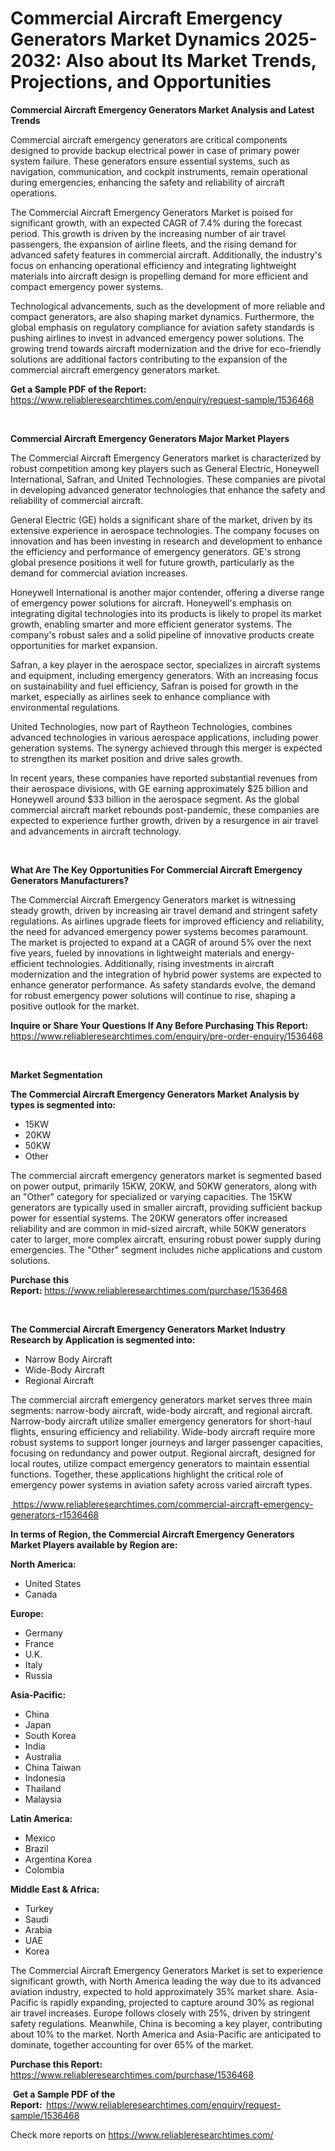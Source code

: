 <p><h1>Commercial Aircraft Emergency Generators Market Dynamics 2025-2032: Also about Its Market Trends, Projections, and Opportunities</h1></p><p><strong>Commercial Aircraft Emergency Generators Market Analysis and Latest Trends</strong></p>
<p><p>Commercial aircraft emergency generators are critical components designed to provide backup electrical power in case of primary power system failure. These generators ensure essential systems, such as navigation, communication, and cockpit instruments, remain operational during emergencies, enhancing the safety and reliability of aircraft operations.</p><p>The Commercial Aircraft Emergency Generators Market is poised for significant growth, with an expected CAGR of 7.4% during the forecast period. This growth is driven by the increasing number of air travel passengers, the expansion of airline fleets, and the rising demand for advanced safety features in commercial aircraft. Additionally, the industry's focus on enhancing operational efficiency and integrating lightweight materials into aircraft design is propelling demand for more efficient and compact emergency power systems.</p><p>Technological advancements, such as the development of more reliable and compact generators, are also shaping market dynamics. Furthermore, the global emphasis on regulatory compliance for aviation safety standards is pushing airlines to invest in advanced emergency power solutions. The growing trend towards aircraft modernization and the drive for eco-friendly solutions are additional factors contributing to the expansion of the commercial aircraft emergency generators market.</p></p>
<p><strong>Get a Sample PDF of the Report:&nbsp;</strong> <a href="https://www.reliableresearchtimes.com/enquiry/request-sample/1536468?utm_campaign=2201&utm_medium=2&utm_source=Github&utm_content=ia&utm_term=27022025&utm_id=commercial-aircraft-emergency-generators">https://www.reliableresearchtimes.com/enquiry/request-sample/1536468</a></p>
<p>&nbsp;</p>
<p><strong>Commercial Aircraft Emergency Generators Major Market Players</strong></p>
<p><p>The Commercial Aircraft Emergency Generators market is characterized by robust competition among key players such as General Electric, Honeywell International, Safran, and United Technologies. These companies are pivotal in developing advanced generator technologies that enhance the safety and reliability of commercial aircraft.</p><p>General Electric (GE) holds a significant share of the market, driven by its extensive experience in aerospace technologies. The company focuses on innovation and has been investing in research and development to enhance the efficiency and performance of emergency generators. GE's strong global presence positions it well for future growth, particularly as the demand for commercial aviation increases.</p><p>Honeywell International is another major contender, offering a diverse range of emergency power solutions for aircraft. Honeywell's emphasis on integrating digital technologies into its products is likely to propel its market growth, enabling smarter and more efficient generator systems. The company's robust sales and a solid pipeline of innovative products create opportunities for market expansion.</p><p>Safran, a key player in the aerospace sector, specializes in aircraft systems and equipment, including emergency generators. With an increasing focus on sustainability and fuel efficiency, Safran is poised for growth in the market, especially as airlines seek to enhance compliance with environmental regulations.</p><p>United Technologies, now part of Raytheon Technologies, combines advanced technologies in various aerospace applications, including power generation systems. The synergy achieved through this merger is expected to strengthen its market position and drive sales growth.</p><p>In recent years, these companies have reported substantial revenues from their aerospace divisions, with GE earning approximately $25 billion and Honeywell around $33 billion in the aerospace segment. As the global commercial aircraft market rebounds post-pandemic, these companies are expected to experience further growth, driven by a resurgence in air travel and advancements in aircraft technology.</p></p>
<p>&nbsp;</p>
<p><strong>What Are The Key Opportunities For Commercial Aircraft Emergency Generators Manufacturers?</strong></p>
<p><p>The Commercial Aircraft Emergency Generators market is witnessing steady growth, driven by increasing air travel demand and stringent safety regulations. As airlines upgrade fleets for improved efficiency and reliability, the need for advanced emergency power systems becomes paramount. The market is projected to expand at a CAGR of around 5% over the next five years, fueled by innovations in lightweight materials and energy-efficient technologies. Additionally, rising investments in aircraft modernization and the integration of hybrid power systems are expected to enhance generator performance. As safety standards evolve, the demand for robust emergency power solutions will continue to rise, shaping a positive outlook for the market.</p></p>
<p><strong>Inquire or Share Your Questions If Any Before Purchasing This Report:</strong> <a href="https://www.reliableresearchtimes.com/enquiry/pre-order-enquiry/1536468?utm_campaign=2201&utm_medium=2&utm_source=Github&utm_content=ia&utm_term=27022025&utm_id=commercial-aircraft-emergency-generators">https://www.reliableresearchtimes.com/enquiry/pre-order-enquiry/1536468</a></p>
<p>&nbsp;</p>
<p><strong>Market Segmentation</strong></p>
<p><strong>The Commercial Aircraft Emergency Generators Market Analysis by types is segmented into:</strong></p>
<p><ul><li>15KW</li><li>20KW</li><li>50KW</li><li>Other</li></ul></p>
<p><p>The commercial aircraft emergency generators market is segmented based on power output, primarily 15KW, 20KW, and 50KW generators, along with an "Other" category for specialized or varying capacities. The 15KW generators are typically used in smaller aircraft, providing sufficient backup power for essential systems. The 20KW generators offer increased reliability and are common in mid-sized aircraft, while 50KW generators cater to larger, more complex aircraft, ensuring robust power supply during emergencies. The "Other" segment includes niche applications and custom solutions.</p></p>
<p><strong>Purchase this Report:&nbsp;</strong><a href="https://www.reliableresearchtimes.com/purchase/1536468?utm_campaign=2201&utm_medium=2&utm_source=Github&utm_content=ia&utm_term=27022025&utm_id=commercial-aircraft-emergency-generators">https://www.reliableresearchtimes.com/purchase/1536468</a></p>
<p>&nbsp;</p>
<p><strong>The Commercial Aircraft Emergency Generators Market Industry Research by Application is segmented into:</strong></p>
<p><ul><li>Narrow Body Aircraft</li><li>Wide-Body Aircraft</li><li>Regional Aircraft</li></ul></p>
<p><p>The commercial aircraft emergency generators market serves three main segments: narrow-body aircraft, wide-body aircraft, and regional aircraft. Narrow-body aircraft utilize smaller emergency generators for short-haul flights, ensuring efficiency and reliability. Wide-body aircraft require more robust systems to support longer journeys and larger passenger capacities, focusing on redundancy and power output. Regional aircraft, designed for local routes, utilize compact emergency generators to maintain essential functions. Together, these applications highlight the critical role of emergency power systems in aviation safety across varied aircraft types.</p></p>
<p><a href="https://www.reliableresearchtimes.com/commercial-aircraft-emergency-generators-r1536468?utm_campaign=2201&utm_medium=2&utm_source=Github&utm_content=ia&utm_term=27022025&utm_id=commercial-aircraft-emergency-generators">&nbsp;https://www.reliableresearchtimes.com/commercial-aircraft-emergency-generators-r1536468</a></p>
<p><strong>In terms of Region, the Commercial Aircraft Emergency Generators Market Players available by Region are:</strong></p>
<p>
    <p> <strong> North America: </strong>
        <ul>
            <li>United States</li>
            <li>Canada</li>
        </ul>
        </p> 
    <p> <strong> Europe: </strong>
        <ul>
            <li>Germany</li>
            <li>France</li>
            <li>U.K.</li>
            <li>Italy</li>
            <li>Russia</li>
        </ul>
        </p> 
    <p> <strong> Asia-Pacific: </strong>
        <ul>
            <li>China</li>
            <li>Japan</li>
            <li>South Korea</li>
            <li>India</li>
            <li>Australia</li>
            <li>China Taiwan</li>
            <li>Indonesia</li>
            <li>Thailand</li>
            <li>Malaysia</li>
        </ul>
        </p> 
    <p> <strong> Latin America: </strong>
        <ul>
            <li>Mexico</li>
            <li>Brazil</li>
            <li>Argentina Korea</li>
            <li>Colombia</li>
        </ul>
        </p> 
    <p> <strong> Middle East & Africa: </strong>
        <ul>
            <li>Turkey</li>
            <li>Saudi</li>
            <li>Arabia</li>
            <li>UAE</li>
            <li>Korea</li>
        </ul>
    </p>
    </p>
<p><p>The Commercial Aircraft Emergency Generators Market is set to experience significant growth, with North America leading the way due to its advanced aviation industry, expected to hold approximately 35% market share. Asia-Pacific is rapidly expanding, projected to capture around 30% as regional air travel increases. Europe follows closely with 25%, driven by stringent safety regulations. Meanwhile, China is becoming a key player, contributing about 10% to the market. North America and Asia-Pacific are anticipated to dominate, together accounting for over 65% of the market.</p></p>
<p><strong>Purchase this Report: </strong><a href="https://www.reliableresearchtimes.com/purchase/1536468?utm_campaign=2201&utm_medium=2&utm_source=Github&utm_content=ia&utm_term=27022025&utm_id=commercial-aircraft-emergency-generators">https://www.reliableresearchtimes.com/purchase/1536468</a></p>
<p>&nbsp;<strong>Get a Sample PDF of the Report:&nbsp;&nbsp;</strong><a href="https://www.reliableresearchtimes.com/enquiry/request-sample/1536468?utm_campaign=2201&utm_medium=2&utm_source=Github&utm_content=ia&utm_term=27022025&utm_id=commercial-aircraft-emergency-generators">https://www.reliableresearchtimes.com/enquiry/request-sample/1536468</a></p>
<p><strong></strong></p>
<p>Check more reports on <a href="https://www.reliableresearchtimes.com/?utm_campaign=2201&utm_medium=2&utm_source=Github&utm_content=ia&utm_term=27022025&utm_id=commercial-aircraft-emergency-generators">https://www.reliableresearchtimes.com/</a></p>